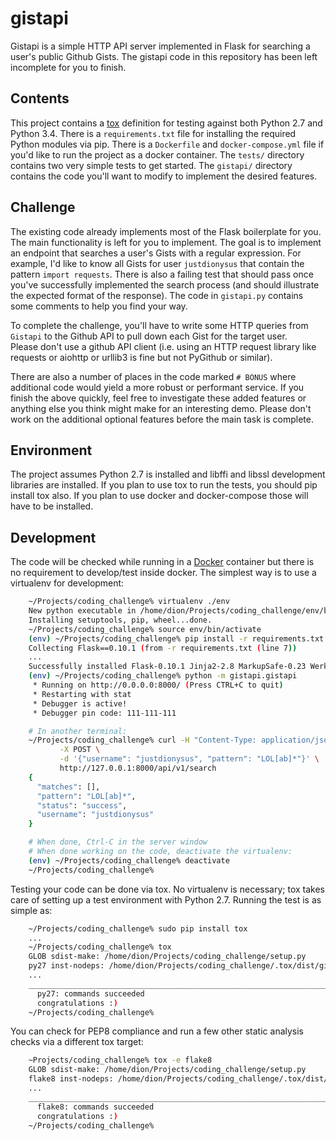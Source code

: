 # gistapi
Gistapi is a simple HTTP API server implemented in Flask for searching a user's public Github Gists. The gistapi code in this repository has
been left incomplete for you to finish. 

## Contents
This project contains a [tox](https://testrun.org/tox/latest/) definition for testing against both Python 2.7 and Python 3.4.
There is a `requirements.txt` file for installing the required Python modules via pip.  There is a `Dockerfile` and `docker-compose.yml` file
if you'd like to run the project as a docker container.  The `tests/` directory contains two very simple tests to get started.  The `gistapi/`
directory contains the code you'll want to modify to implement the desired features.

## Challenge
The existing code already implements most of the Flask boilerplate for you. The main functionality is left for you to implement.  The goal is to
implement an endpoint that searches a user's Gists with a regular expression.  For example, I'd like to know all Gists for user `justdionysus` that
contain the pattern `import requests`. There is also a failing test that should pass once you've successfully implemented the search
process (and should illustrate the expected format of the response).  The code in `gistapi.py` contains some comments to help you find your way.

To complete the challenge, you'll have to write some HTTP queries from `Gistapi` to the Github API to pull down each Gist for the target user.  
Please don't use a github API client (i.e. using an HTTP request library like requests or aiohttp or urllib3 is fine but not PyGithub or similar).

There are also a number of places in the code marked `# BONUS` where additional code would yield a more robust or performant service.  If you
finish the above quickly, feel free to investigate these added features or anything else you think might make for an interesting demo.  Please
don't work on the additional optional features before the main task is complete.

## Environment
The project assumes Python 2.7 is installed and libffi and libssl development libraries are installed.  If you plan to use tox to run the tests,
you should pip install tox also.  If you plan to use docker and docker-compose those will have to be installed.

## Development
The code will be checked while running in a [Docker](https://www.docker.com/) container but there is no requirement to develop/test inside
docker.  The simplest way is to use a virtualenv for development:

```bash
    ~/Projects/coding_challenge% virtualenv ./env
    New python executable in /home/dion/Projects/coding_challenge/env/bin/python
    Installing setuptools, pip, wheel...done.
    ~/Projects/coding_challenge% source env/bin/activate
    (env) ~/Projects/coding_challenge% pip install -r requirements.txt
    Collecting Flask==0.10.1 (from -r requirements.txt (line 7))
    ...
    Successfully installed Flask-0.10.1 Jinja2-2.8 MarkupSafe-0.23 Werkzeug-0.11.4 gunicorn-19.4.5 itsdangerous-0.24 requests-2.9.1 six-1.10.0
    (env) ~/Projects/coding_challenge% python -m gistapi.gistapi
     * Running on http://0.0.0.0:8000/ (Press CTRL+C to quit)
     * Restarting with stat
     * Debugger is active!
     * Debugger pin code: 111-111-111

    # In another terminal:
    ~/Projects/coding_challenge% curl -H "Content-Type: application/json" \
           -X POST \
           -d '{"username": "justdionysus", "pattern": "LOL[ab]*"}' \
           http://127.0.0.1:8000/api/v1/search
    {
      "matches": [],
      "pattern": "LOL[ab]*",
      "status": "success",
      "username": "justdionysus"
    }

    # When done, Ctrl-C in the server window
    # When done working on the code, deactivate the virtualenv:
    (env) ~/Projects/coding_challenge% deactivate
    ~/Projects/coding_challenge%
```

Testing your code can be done via tox.  No virtualenv is necessary; tox takes care of setting up a test environment with Python 2.7.  Running
the test is as simple as:

```bash
    ~/Projects/coding_challenge% sudo pip install tox
    ...
    ~/Projects/coding_challenge% tox
    GLOB sdist-make: /home/dion/Projects/coding_challenge/setup.py
    py27 inst-nodeps: /home/dion/Projects/coding_challenge/.tox/dist/gistapi-0.1.0.zip    
    ...
    _______________________________________________________________________ summary ________________________________________________________________________
      py27: commands succeeded
      congratulations :)
    ~/Projects/coding_challenge%
```

You can check for PEP8 compliance and run a few other static analysis checks via a different tox target:

```bash
    ~Projects/coding_challenge% tox -e flake8
    GLOB sdist-make: /home/dion/Projects/coding_challenge/setup.py
    flake8 inst-nodeps: /home/dion/Projects/coding_challenge/.tox/dist/gistapi-0.1.0.zip
    ...
    _______________________________________________________________________ summary ________________________________________________________________________
      flake8: commands succeeded
      congratulations :)
    ~/Projects/coding_challenge%
```
